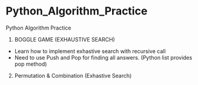 # Python_Algorithm_Practice
Python Algorithm Practice 

1. BOGGLE GAME (EXHAUSTIVE SEARCH)
 * Learn how to implement exhastive search with recursive call
 * Need to use Push and Pop for finding all answers. (Python list provides pop method) 

2. Permutation & Combination (Exhastive Search)



